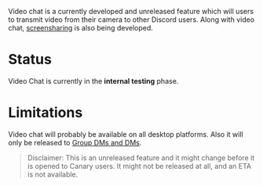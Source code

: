 <!-- TITLE:Video Chat -->

Video chat is a currently developed and unreleased feature which will users to transmit video from their camera to other Discord users. Along with video chat, [screensharing](/screensharing) is also being developed.

# Status
Video Chat is currently in the **internal testing** phase.

# Limitations
Video chat will probably be available on all desktop platforms. Also it will only be released to [Group DMs and DMs](/direct-messages).

> Disclaimer: This is an unreleased feature and it might change before it is opened to Canary users. It might not be released at all, and an ETA is not available.